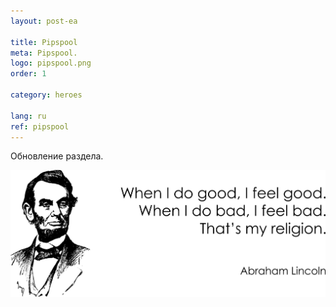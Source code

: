 ```yaml
---
layout: post-ea

title: Pipspool
meta: Pipspool.
logo: pipspool.png
order: 1

category: heroes

lang: ru
ref: pipspool
---
```


Обновление раздела.

<a data-fancybox="gallery" href="/img/programming/Lincoln.png"><img src="/img/programming/Lincoln.png" alt=""></a>
